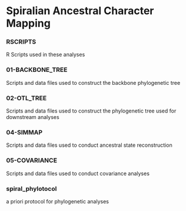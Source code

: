 # Spiralian Ancestral Character Mapping 

### RSCRIPTS

R Scripts used in these analyses

### 01-BACKBONE_TREE

Scripts and data files used to construct the backbone phylogenetic tree

### 02-OTL_TREE

Scripts and data files used to construct the phylogenetic tree used for downstream analyses

### 04-SIMMAP

Scripts and data files used to conduct ancestral state reconstruction

### 05-COVARIANCE

Scripts and data files used to conduct covariance analyses

### spiral_phylotocol

a priori protocol for phylogenetic analyses

